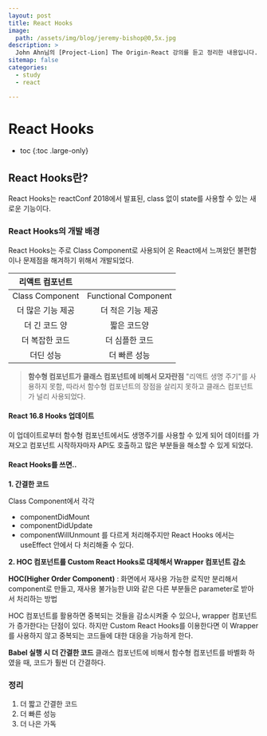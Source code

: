 ```yaml
---
layout: post
title: React Hooks
image:
  path: /assets/img/blog/jeremy-bishop@0,5x.jpg
description: >
  John Ahn님의 [Project-Lion] The Origin-React 강의를 듣고 정리한 내용입니다.
sitemap: false
categories:
  - study
  - react

---
```

# React Hooks

* toc
{:toc .large-only}

## React Hooks란?
React Hooks는 reactConf 2018에서 발표된, class 없이 state를 사용할 수 있는 새로운 기능이다.

### React Hooks의 개발 배경
React Hooks는 주로 Class Component로 사용되어 온 React에서 느껴왔던 불편함이나 문제점을 해겨하기 위해서 개발되었다.

|리액트 컴포넌트||
|:--------------:|:-----------------:|
|Class Component|Functional Component|
|더 많은 기능 제공|더 적은 기능 제공|
|더 긴 코드 양|짧은 코드양|
|더 복잡한 코드|더 심플한 코드|
|더딘 성능|더 빠른 성능|

> **함수형 컴포넌트가 클래스 컴포넌트에 비해서 모자란점**
"리액트 생명 주기"를 사용하지 못함, 따라서 함수형 컴포넌트의 장점을 살리지 못하고 클래스 컴포넌트가 널리 사용되었다.

#### React 16.8 Hooks 업데이트
이 업데이트로부터 함수형 컴포넌트에서도 생명주기를 사용할 수 있게 되어
데이터를 가져오고 컴포넌트 시작하자마자 API도 호출하고 많은 부분들을 해소할 수 있게 되었다.

#### React Hooks를 쓰면..

**1. 간결한 코드**

Class Component에서 각각
* componentDidMount
* componentDidUpdate
* componentWillUnmount
를 다르게 처리해주지만 React Hooks 에서는 useEffect 안에서 다 처리해줄 수 있다.

**2. HOC 컴포넌트를 Custom React Hooks로 대체해서 Wrapper 컴포넌트 감소**

**HOC(Higher Order Component)** : 화면에서 재사용 가능한 로직만 분리해서 component로 만들고, 재사용 불가능한 UI와 같은 다른 부분들은 parameter로 받아서 처리하는 방법

HOC 컴포넌트를 활용하면 중복되는 것들을 감소시켜줄 수 있으나, wrapper 컴포넌트가 증가한다는 단점이 있다. 하지만 Custom React Hooks를 이용한다면 이 Wrapper를 사용하지 않고 중복되는 코드들에 대한 대응을 가능하게 한다.

**Babel 실행 시 더 간결한 코드**
클래스 컴포넌트에 비해서 함수형 컴포넌트를 바벨화 하였을 때, 코드가 훨씬 더 간결하다.

### 정리
1. 더 짧고 간결한 코드
2. 더 빠른 성능
3. 더 나은 가독
